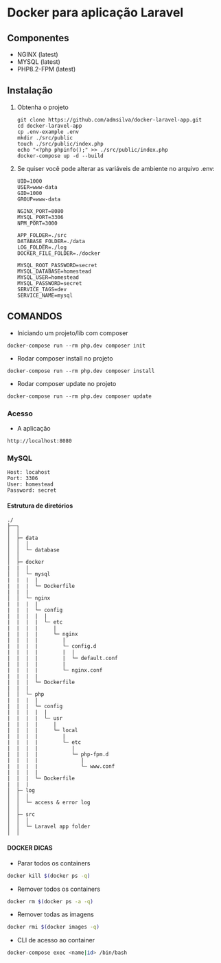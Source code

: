 # Docker para aplicação Laravel

## Componentes

- NGINX (latest)
- MYSQL (latest)
- PHP8.2-FPM (latest)

## Instalação

1. Obtenha o projeto

    ```
    git clone https://github.com/admsilva/docker-laravel-app.git
    cd docker-laravel-app
    cp .env-example .env
    mkdir ./src/public
    touch ./src/public/index.php
    echo "<?php phpinfo();" >> ./src/public/index.php
    docker-compose up -d --build
    ```

2. Se quiser você pode alterar as variáveis de ambiente no arquivo .env:

    ```
    UID=1000
    USER=www-data
    GID=1000
    GROUP=www-data
    
    NGINX_PORT=8080
    MYSQL_PORT=3306
    NPM_PORT=3000
    
    APP_FOLDER=./src
    DATABASE_FOLDER=./data
    LOG_FOLDER=./log
    DOCKER_FILE_FOLDER=./docker
    
    MYSQL_ROOT_PASSWORD=secret
    MYSQL_DATABASE=homestead
    MYSQL_USER=homestead
    MYSQL_PASSWORD=secret
    SERVICE_TAGS=dev
    SERVICE_NAME=mysql
    ```

## COMANDOS

* Iniciando um projeto/lib com composer
```
docker-compose run --rm php.dev composer init
```

* Rodar composer install no projeto
```
docker-compose run --rm php.dev composer install
```

* Rodar composer update no projeto
```
docker-compose run --rm php.dev composer update
```

### Acesso 

* A aplicação
```
http://localhost:8080
```

### MySQL

```
Host: locahost
Port: 3306
User: homestead
Password: secret
```

#### Estrutura de diretórios

```
./
├──┐
│  │ 
│  ├─ data
│  │  │
│  │  └─ database
│  │ 
│  ├─ docker
|  |  |
│  │  └─ mysql
|  |  |  |
|  |  |  └─ Dockerfile
|  |  |
│  │  └─ nginx
|  |  |  |
|  |  |  └─ config
|  |  |  |  |
|  |  |  |  └─ etc
|  |  |  |     |
|  |  |  |     └─ nginx
|  |  |  |        |
|  |  |  |        └─ config.d
|  |  |  |        |  |
|  |  |  |        |  └─ default.conf
|  |  |  |        |
|  |  |  |        └─ nginx.conf
|  |  |  |
|  |  |  └─ Dockerfile
|  |  |
│  │  └─ php
|  |  |  |
|  |  |  └─ config
|  |  |  |  |
|  |  |  |  └─ usr
|  |  |  |     |
|  |  |  |     └─ local
|  |  |  |        |
|  |  |  |        └─ etc
|  |  |  |           |
|  |  |  |           └─ php-fpm.d
|  |  |  |              |
|  |  |  |              └─ www.conf
|  |  |  |
|  |  |  └─ Dockerfile
|  |  |
│  ├─ log
│  │  │
│  │  └─ access & error log
│  │  
│  ├─ src
│  │  │
│  │  └─ Laravel app folder
│  │  
```

#### DOCKER DICAS

* Parar todos os containers
```sh
docker kill $(docker ps -q)
```
* Remover todos os containers
```sh
docker rm $(docker ps -a -q)
```
* Remover todas as imagens
```sh
docker rmi $(docker images -q)
```
* CLI de acesso ao container
```sh
docker-compose exec <name|id> /bin/bash
```
